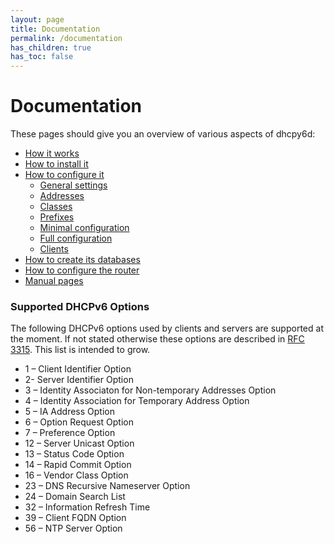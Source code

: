 ```yaml
---
layout: page
title: Documentation
permalink: /documentation
has_children: true
has_toc: false
---
```


# Documentation

These pages should give you an overview of various aspects of dhcpy6d:

- [How it works](https://dhcpy6d.ifw-dresden.de/documentation/function/ "Function")
- [How to install it](https://dhcpy6d.ifw-dresden.de/documentation/installation/ "Installation")
- [How to configure it](https://dhcpy6d.ifw-dresden.de/documentation/config/ "Configuration")
    - [General settings](https://dhcpy6d.ifw-dresden.de/documentation/config/general/ "General")
    - [Addresses](https://dhcpy6d.ifw-dresden.de/documentation/config/addresses/ "Addresses")
    - [Classes](https://dhcpy6d.ifw-dresden.de/documentation/config/classes/ "Classes")
    - [Prefixes](https://dhcpy6d.ifw-dresden.de/documentation/config/prefixes/)
    - [Minimal configuration](https://dhcpy6d.ifw-dresden.de/documentation/config/minimal/ "Minimal")
    - [Full configuration](https://dhcpy6d.ifw-dresden.de/documentation/config/full/ "Full")
    - [Clients](https://dhcpy6d.ifw-dresden.de/documentation/config/client/ "Clients")
- [How to create its databases](https://dhcpy6d.ifw-dresden.de/documentation/sql/ "SQL")
- [How to configure the router](https://dhcpy6d.ifw-dresden.de/documentation/router-configuration/ "Router configuration")
- [Manual pages](https://dhcpy6d.ifw-dresden.de/documentation/manpages/ "Manpages")

### Supported DHCPv6 Options

The following DHCPv6 options used by clients and servers are supported at the moment. If not stated otherwise these options are described in [RFC 3315](http://tools.ietf.org/html/rfc3315). This list is intended to grow.

- 1 – Client Identifier Option
- 2- Server Identifier Option
- 3 – Identity Associaton for Non-temporary Addresses Option
- 4 – Identity Association for Temporary Address Option
- 5 – IA Address Option
- 6 – Option Request Option
- 7 – Preference Option
- 12 – Server Unicast Option
- 13 – Status Code Option
- 14 – Rapid Commit Option
- 16 – Vendor Class Option
- 23 – DNS Recursive Nameserver Option
- 24 – Domain Search List
- 32 – Information Refresh Time
- 39 – Client FQDN Option
- 56 – NTP Server Option